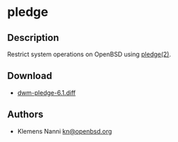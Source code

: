 pledge
======

Description
-----------

Restrict system operations on OpenBSD using [pledge(2)](https://man.openbsd.org/pledge).

Download
--------

 * [dwm-pledge-6.1.diff](dwm-pledge-6.1.diff)

Authors
-------

 * Klemens Nanni <kn@openbsd.org>

